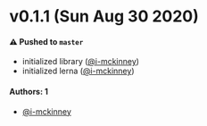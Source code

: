 # v0.1.1 (Sun Aug 30 2020)

#### ⚠️ Pushed to `master`

- initialized library ([@i-mckinney](https://github.com/i-mckinney))
- initialized lerna ([@i-mckinney](https://github.com/i-mckinney))

#### Authors: 1

- [@i-mckinney](https://github.com/i-mckinney)
